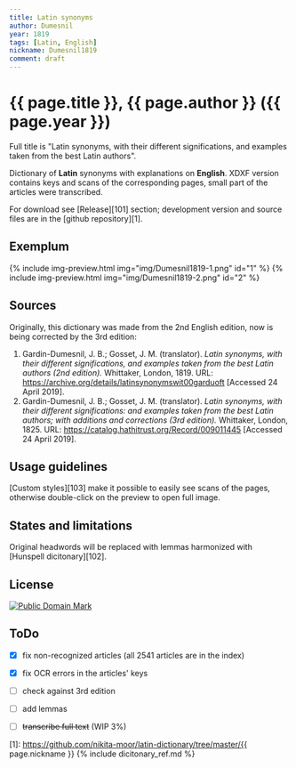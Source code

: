 ```yaml
---
title: Latin synonyms
author: Dumesnil
year: 1819
tags: [Latin, English]
nickname: Dumesnil1819
comment: draft
---
```

# {{ page.title }}, {{ page.author }} ({{ page.year }})

Full title is "Latin synonyms, with their different significations, and examples taken from the best Latin authors".

Dictionary of **Latin** synonyms with explanations on **English**. XDXF version contains keys and scans of the corresponding pages, small part of the articles were transcribed.

For download see [Release][101] section; development version and source files are in the [github repository][1].


## Exemplum

{% include img-preview.html img="img/Dumesnil1819-1.png" id="1" %}
{% include img-preview.html img="img/Dumesnil1819-2.png" id="2" %}


## Sources

Originally, this dictionary was made from the 2nd English edition, now is being corrected by the 3rd edition:
    
1. Gardin-Dumesnil, J. B.; Gosset, J. M. (translator). _Latin synonyms, with their different significations, and examples taken from the best Latin authors (2nd edition)._ Whittaker, London, 1819. URL: <https://archive.org/details/latinsynonymswit00garduoft> \[Accessed 24 April 2019\].
2. Gardin-Dumesnil, J. B.; Gosset, J. M. (translator). _Latin synonyms, with their different significations: and examples taken from the best Latin authors; with additions and corrections (3rd edition)._ Whittaker, London, 1825. URL: <https://catalog.hathitrust.org/Record/009011445> \[Accessed 24 April 2019\].


## Usage guidelines

[Custom styles][103] make it possible to easily see scans of the pages, otherwise double-click on the preview to open full image.


## States and limitations

Original headwords will be replaced with lemmas harmonized with [Hunspell dicitonary][102].


## License

<a rel="license" href="http://creativecommons.org/publicdomain/mark/1.0/">
<img src="https://licensebuttons.net/p/mark/1.0/88x31.png"
     style="border-style: none;" alt="Public Domain Mark" />
</a>


## ToDo

* [x] fix non-recognized articles (all 2541 articles are in the index)
* [x] fix OCR errors in the articles' keys
* [ ] check against 3rd edition
* [ ] add lemmas
* [ ] ~~transcribe full text~~ (WIP 3%)


[1]: https://github.com/nikita-moor/latin-dictionary/tree/master/{{ page.nickname }}
{% include dicitonary_ref.md %}

